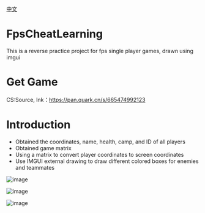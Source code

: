 [中文](https://github.com/LYingSiMon/FpsCheatLearning/blob/main/README.md)

# FpsCheatLearning
This is a reverse practice project for fps single player games, drawn using imgui

# Get Game
CS:Source, lnk：https://pan.quark.cn/s/665474992123

# Introduction
- Obtained the coordinates, name, health, camp, and ID of all players
- Obtained game matrix
- Using a matrix to convert player coordinates to screen coordinates
- Use IMGUI external drawing to draw different colored boxes for enemies and teammates

![image](https://github.com/LYingSiMon/FpsCheatLearning/assets/51651107/dddd743c-f093-472b-8d80-51be674675ec)

![image](https://github.com/LYingSiMon/FpsCheatLearning/assets/51651107/80cb8048-c96b-4d73-a285-597fa44dd1a5)

![image](https://github.com/LYingSiMon/FpsCheatLearning/assets/51651107/3ea18b0c-6af5-4972-85e9-44af98f26e6b)



